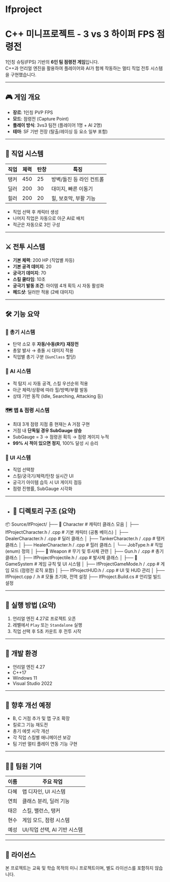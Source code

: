 # Ifproject

# C++ 미니프로젝트 - 3 vs 3 하이퍼 FPS 점령전

1인칭 슈팅(FPS) 기반의 **6인 팀 점령전 게임**입니다.  
C++과 언리얼 엔진을 활용하여 플레이어와 AI가 함께 작동하는 멀티 직업 전투 시스템을 구현했습니다.

---

## 🎮 게임 개요

- **장르**: 1인칭 PVP FPS
- **모드**: 점령전 (Capture Point)
- **플레이 방식**: 3vs3 팀전 (플레이어 1명 + AI 2명)
- **테마**: SF 기반 전장 (탈출/레이싱 등 요소 일부 포함)

---

## 🧙 직업 시스템

| 직업 | 체력 | 탄창 | 특징 |
|------|------|------|-------|
| 탱커 | 450  | 25   | 방벽/돌진 등 라인 컨트롤 |
| 딜러 | 200  | 30   | 대미지, 빠른 이동기 |
| 힐러 | 200  | 20   | 힐, 보호막, 부활 기능 |

- 직업 선택 후 캐릭터 생성
- 나머지 직업은 자동으로 아군 AI로 배치
- 적군은 자동으로 3인 구성

---

## ⚔️ 전투 시스템

- **기본 체력**: 200 HP (직업별 차등)
- **기본 공격 데미지**: 20
- **궁극기 데미지**: 70
- **스킬 쿨타임**: 10초
- **궁극기 발동 조건**: 아이템 4개 획득 시 자동 활성화
- **헤드샷**: 딜러만 적용 (2배 대미지)

---

## 🛠️ 기능 요약

### 🔫 총기 시스템
- 탄약 소모 후 **자동/수동(R키) 재장전**
- 총알 발사 → 충돌 시 대미지 적용
- 직업별 총기 구분 (`GunClass` 할당)

### 🧠 AI 시스템
- 적 탐지 시 자동 공격, 스킬 우선순위 적용
- 아군 체력/상황에 따라 힐/방벽/부활 발동
- 상태 기반 동작 (Idle, Searching, Attacking 등)

### 🗺️ 맵 & 점령 시스템
- 최대 3개 점령 지점 중 현재는 A 거점 구현
- 거점 내 **단독일 경우 SubGauge 상승**
- SubGauge = 3 → 점령권 획득 → 점령 게이지 누적
- **99% 시 적이 있으면 정지**, 100% 달성 시 승리

### 🧩 UI 시스템
- 직업 선택창
- 스킬/궁극기/체력/탄창 실시간 UI
- 궁극기 아이템 습득 시 UI 게이지 점등
- 점령 진행률, SubGauge 시각화
  
---

- ## 📁 디렉토리 구조 (요약)
📦 Source/IfProject/
├── 📂 Character           # 캐릭터 클래스 모음
│   ├── IfProjectCharacter.h / .cpp        # 기본 캐릭터 (공통 베이스)
│   ├── DealerCharacter.h / .cpp           # 딜러 클래스
│   ├── TankerCharacter.h / .cpp           # 탱커 클래스
│   ├── HealerCharacter.h / .cpp           # 힐러 클래스
│   └── JobType.h                          # 직업(enum) 정의
│
├── 📂 Weapon              # 무기 및 투사체 관련
│   ├── Gun.h / .cpp                     # 총기 클래스
│   ├── IfProjectProjectile.h / .cpp    # 발사체 클래스
│
├── 📂 GameSystem         # 게임 규칙 및 UI 시스템
│   ├── IfProjectGameMode.h / .cpp      # 게임 모드 (점령전 로직 포함)
│   ├── IfProjectHUD.h / .cpp           # UI 및 HUD 관리
│
├── IfProject.cpp / .h       # 모듈 초기화, 전역 설정
├── IfProject.Build.cs       # 언리얼 빌드 설정

---

## 🧪 실행 방법 (요약)

1. 언리얼 엔진 4.27로 프로젝트 오픈
2. 레벨에서 `Play` 또는 `Standalone` 실행
3. 직업 선택 후 5초 카운트 후 전투 시작

---

## 🔧 개발 환경

- 언리얼 엔진 4.27
- C++17
- Windows 11
- Visual Studio 2022

---

## 📜 향후 개선 예정

- B, C 거점 추가 및 맵 구조 확장
- 킬로그 기능 재도전
- 총기 에셋 시각 개선
- 각 직업 스킬별 애니메이션 보강
- 팀 기반 멀티 플레이 연동 기능 구현

---

## 🙋‍♀️ 팀원 기여

| 이름 | 주요 작업 |
|------|------------|
| 다혜 | 맵 디자인, UI 시스템 |
| 연희 | 클래스 분리, 딜러 기능 |
| 태은 | 스킬, 밸런스, 탱커 |
| 현수 | 게임 모드, 점령 시스템 |
| 예성 | UI/직업 선택, AI 기반 시스템 |

---

## 📝 라이선스

본 프로젝트는 교육 및 학습 목적의 미니 프로젝트이며, 별도 라이선스를 포함하지 않습니다.




